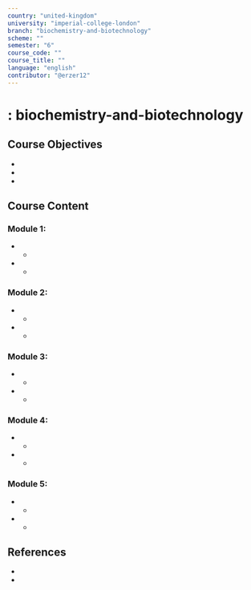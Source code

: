 ```yaml
---
country: "united-kingdom"
university: "imperial-college-london"
branch: "biochemistry-and-biotechnology"
scheme: ""
semester: "6"
course_code: ""
course_title: ""
language: "english"
contributor: "@erzer12"
---
```

# : biochemistry-and-biotechnology

## Course Objectives
* 
* 
* 

## Course Content
### Module 1: 
* 
  - 
* 
  - 

### Module 2: 
* 
  - 
* 
  - 

### Module 3: 
* 
  - 
* 
  - 

### Module 4: 
* 
  - 
* 
  - 

### Module 5: 
* 
  - 
* 
  - 

## References
* 
* 

